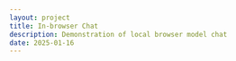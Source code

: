 ```yaml
---
layout: project
title: In-browser Chat
description: Demonstration of local browser model chat
date: 2025-01-16
---
```


<script type="module">
import { pipeline } from "@huggingface/transformers";

// Create a text generation pipeline
const generator = await pipeline(
  "text-generation",
  "onnx-community/Qwen2.5-0.5B-Instruct",
  { dtype: "q4", device: "webgpu" },
);

// Define the list of messages
const messages = [
  { role: "system", content: "You are a helpful assistant." },
  { role: "user", content: "Tell me a funny joke." },
];

// Generate a response
const output = await generator(messages, { max_new_tokens: 128 });
console.log(output[0].generated_text.at(-1).content);
</script>

